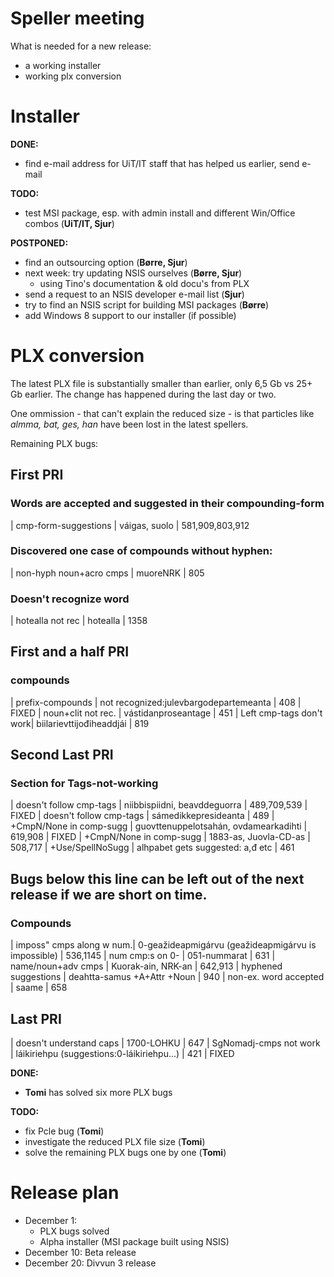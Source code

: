# Speller meeting

What is needed for a new release:
* a working installer
* working plx conversion

# Installer

**DONE:**
* find e-mail address for UiT/IT staff that has helped us earlier, send e-mail

**TODO:**
* test MSI package, esp. with admin install and different Win/Office combos
  (**UiT/IT, Sjur**)

**POSTPONED:**
* find an outsourcing option (**Børre, Sjur**)
* next week: try updating NSIS ourselves (**Børre, Sjur**)
    - using Tino's documentation & old docu's from PLX
* send a request to an NSIS developer e-mail list (**Sjur**)
* try to find an NSIS script for building MSI packages (**Børre**)
* add Windows 8 support to our installer (if possible)

# PLX conversion

The latest PLX file is substantially smaller than earlier, only 6,5 Gb vs 25+ Gb earlier.
The change has happened during the last day or two.

One ommission - that can't explain the reduced size - is that particles like *almma, bat, ges, han* have been lost in the latest spellers.

Remaining PLX bugs:

## First PRI

### Words are accepted and suggested in their compounding-form
|  cmp-form-suggestions	  |	váigas, suolo                           | 581,909,803,912

### Discovered one case of compounds without hyphen:
|  non-hyph noun+acro cmps | muoreNRK | 805

### Doesn't recognize word
|  hotealla not rec        | hotealla                                | 1358

## First and a half PRI

### compounds
|  prefix-compounds        | not recognized:julevbargodepartemeanta  | 408			   | FIXED
|  noun+clit not rec.      | vástidanproseantage                     | 451
|  Left cmp-tags don't work| biilarievttijođiheaddjái                | 819

## Second Last PRI

### Section for Tags-not-working
|  doesn't follow cmp-tags | niibbispiidni, beavddeguorra                       | 489,709,539	 | FIXED
|  doesn't follow cmp-tags | sámedikkepresideanta  			                   | 489
|  +CmpN/None in comp-sugg | guovttenuppelotsahán, ovdamearkadihti	           | 619,908 | FIXED
|  +CmpN/None in comp-sugg | 1883-as, Juovla-CD-as                              | 508,717
|  +Use/SpellNoSugg        | alhpabet gets suggested: a,đ etc                   | 461

Bugs below this line can be left out of the next release if we are short on time.
----

### Compounds
|  imposs" cmps along w num.| 0-geažideapmigárvu (geažideapmigárvu is impossible) | 536,1145
|  num cmp:s on 0-          | 051-nummarat										 | 631
|  name/noun+adv cmps	   | Kuorak-ain, NRK-an									 | 642,913
|  hyphened suggestions	   | deahtta-samus +A+Attr +Noun						 | 940
|  non-ex. word accepted    | saame    											 | 658

## Last PRI
|  doesn't understand caps   | 1700-LOHKU                                         | 647
|  SgNomadj-cmps not work    | láikiriehpu	(suggestions:0-láikiriehpu...)       | 421 | FIXED

**DONE:**
* **Tomi** has solved six more PLX bugs

**TODO:**
* fix Pcle bug (**Tomi**)
* investigate the reduced PLX file size (**Tomi**)
* solve the remaining PLX bugs one by one (**Tomi**)

# Release plan

* December 1:
    - PLX bugs solved
    - Alpha installer (MSI package built using NSIS)
* December 10: Beta release
* December 20: Divvun 3 release
